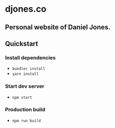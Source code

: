 djones.co
=========

Personal website of Daniel Jones.
---------------------------------

## Quickstart

### Install dependencies

- `bundler install`
- `yarn install`

### Start dev server

- `npm start`

### Production build

- `npm run build`
